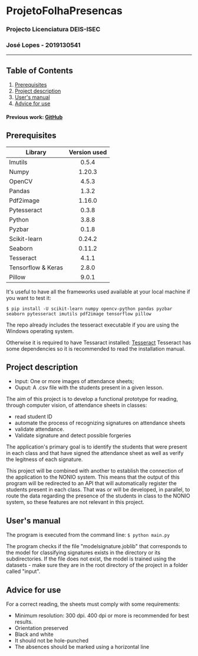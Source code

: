 # ProjetoFolhaPresencas

### Projecto Licenciatura DEIS-ISEC
### José Lopes - 2019130541
***
## Table of Contents
1. [Prerequisites](#project-description)
2. [Project description](#users-manual)
3. [User's manual](#users-manual)
4. [Advice for use](#advice-for-use)



#### Previous work: [GitHub](https://github.com/renatogomes17/ProjetoFolhaPresencas)

## Prerequisites

| Library       | Version used     | 
| ------------- |:-------------:| 
| Imutils |	0.5.4 |
| Numpy	|1.20.3|
| OpenCV	|4.5.3|
| Pandas	|1.3.2|
| Pdf2image	|1.16.0|
| Pytesseract|	0.3.8|
| Python	|3.8.8|
| Pyzbar |0.1.8
| Scikit-learn|	0.24.2|
| Seaborn|	0.11.2|
| Tesseract|4.1.1| 
| Tensorflow & Keras |2.8.0| 
| Pillow |9.0.1| 

It's useful to have all the frameworks used available at your local machine if you want to test it:

`$ pip install -U scikit-learn numpy opencv-python pandas pyzbar seaborn pytesseract imutils pdf2image tensorflow pillow`

The repo already includes the tesseract executable if you are using the Windows operating system.

Otherwise it is required to have Tessaract installed: [Tesseract](https://tesseract-ocr.github.io/tessdoc/Home.html)
Tesseract has some dependencies so it is recommended to read the installation manual.


## Project description
* Input: One or more images of attendance sheets;
* Ouput: A .csv file with the students present in a given lesson.

The aim of this project is to develop a functional prototype for reading, through computer vision, of attendance sheets in classes:
* read student ID
* automate the process of recognizing signatures on attendance sheets 
* validate attendance. 
* Validate signature and detect possible forgeries

The application's primary goal is to identify the students that were present in each class and that have signed the attendance sheet as well as verify the legitness
of each signature.

This project will be combined with another to establish the connection of the application to the NONIO system. This means that the output of this program will be redirected to an API that will automatically register the students present in each class. That was or will be developed, in parallel, to route the data regarding the presence of the students in class to the NONIO system, so these features are not relevant in this project.

## User's manual
The program is executed from the command line: 
`$ python main.py`

The program checks if the file "modelsignature.joblib" that corresponds to the model for classifying signatures exists in the directory or its subdirectories. If the file does not exist, the model is trained using the datasets - make sure they are in the root directory of the project in a folder called "input".


## Advice for use
For a correct reading, the sheets must comply with some requirements:
* Minimum resolution: 300 dpi. 400 dpi or more is recommended for best results.
* Orientation preserved
* Black and white
* It should not be hole-punched
* The absences should be marked using a horizontal line

